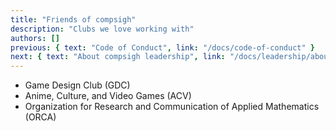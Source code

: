 ```yaml
---
title: "Friends of compsigh"
description: "Clubs we love working with"
authors: []
previous: { text: "Code of Conduct", link: "/docs/code-of-conduct" }
next: { text: "About compsigh leadership", link: "/docs/leadership/about" }
---
```


- Game Design Club (GDC)
- Anime, Culture, and Video Games (ACV)
- Organization for Research and Communication of Applied Mathematics (ORCA)
